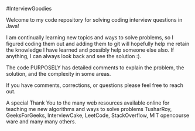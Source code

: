 
#InterviewGoodies

Welcome to my code repository for solving coding interview questions in Java!

I am continually learning new topics and ways to solve problems, so I figured coding them out and adding them to git will hopefully help me retain the knowledge I have learned and possibly help someone else also. If anything, I can always look back and see the solution :).

The code PURPOSELY has detailed comments to explain the problem, the solution, and the complexity in some areas.

If you have comments, corrections, or questions please feel free to reach out.

A special Thank You to the many web resources available online for teaching me new algorithms and ways to solve problems TusharRoy, GeeksForGeeks, InterviewCake, LeetCode, StackOverflow, MIT opencourse ware and many many others.
